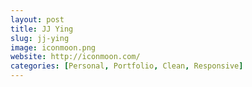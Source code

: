 ```yaml
---
layout: post
title: JJ Ying
slug: jj-ying
image: iconmoon.png
website: http://iconmoon.com/
categories: [Personal, Portfolio, Clean, Responsive]
---
```

